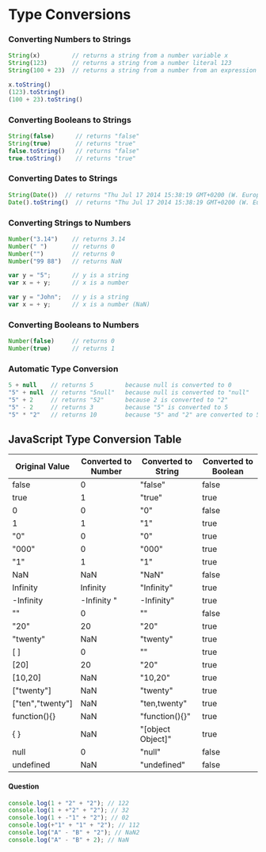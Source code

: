# Type Conversions

### Converting Numbers to Strings

```javascript
String(x)         // returns a string from a number variable x
String(123)       // returns a string from a number literal 123
String(100 + 23)  // returns a string from a number from an expression

x.toString()
(123).toString()
(100 + 23).toString()
```

### Converting Booleans to Strings

```javascript
String(false)      // returns "false"
String(true)       // returns "true"
false.toString()   // returns "false"
true.toString()    // returns "true"
```

### Converting Dates to Strings

```javascript
String(Date())  // returns "Thu Jul 17 2014 15:38:19 GMT+0200 (W. Europe Daylight Time)"
Date().toString()  // returns "Thu Jul 17 2014 15:38:19 GMT+0200 (W. Europe Daylight Time)"
```

### Converting Strings to Numbers

```javascript
Number("3.14")    // returns 3.14
Number(" ")       // returns 0
Number("")        // returns 0
Number("99 88")   // returns NaN

var y = "5";      // y is a string
var x = + y;      // x is a number

var y = "John";   // y is a string
var x = + y;      // x is a number (NaN)
```

### Converting Booleans to Numbers

```javascript
Number(false)     // returns 0
Number(true)      // returns 1
```

### Automatic Type Conversion

```javascript
5 + null    // returns 5         because null is converted to 0
"5" + null  // returns "5null"   because null is converted to "null"
"5" + 2     // returns "52"      because 2 is converted to "2"
"5" - 2     // returns 3         because "5" is converted to 5
"5" * "2"   // returns 10        because "5" and "2" are converted to 5 and 2
```

## JavaScript Type Conversion Table

Original Value	| Converted to Number	| Converted to String	| Converted to Boolean
--- | --- | --- | ---
false	| 0	| "false"	| false	
true	| 1	| "true"	| true	
0	| 0	| "0"	| false	
1	| 1	| "1"	| true	
"0"	| 0	| "0"	| true	
"000"	| 0	| "000"	| true	
"1"	| 1	| "1" |	true	
NaN	| NaN	| "NaN"	| false	
Infinity	| Infinity	| "Infinity"	| true	
-Infinity	| -Infinity	" | -Infinity"	| true	
""	| 0	| ""	| false	
"20"	| 20	| "20"	| true	
"twenty"	| NaN	| "twenty"	| true	
[ ]	| 0	| ""	| true	
[20]	| 20	| "20"	| true	
[10,20]	| NaN	| "10,20"	| true	
["twenty"]	| NaN	| "twenty"	| true	
["ten","twenty"]	| NaN	| "ten,twenty" | true	
function(){}	| NaN	| "function(){}"	| true	
{ }	| NaN	| "[object Object]"	| true	
null	| 0	| "null"	| false	
undefined	| NaN	| "undefined"	| false

#### Question 

```javascript
console.log(1 + "2" + "2"); // 122
console.log(1 + +"2" + "2"); // 32
console.log(1 + -"1" + "2"); // 02
console.log(+"1" + "1" + "2"); // 112
console.log("A" - "B" + "2"); // NaN2
console.log("A" - "B" + 2); // NaN
```

